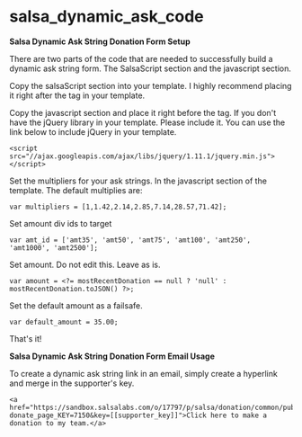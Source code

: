 salsa_dynamic_ask_code
======================

<strong>Salsa Dynamic Ask String Donation Form Setup</strong>

There are two parts of the code that are needed to successfully build a dynamic ask string form. The SalsaScript section and the javascript section.

Copy the salsaScript section into your template. I highly recommend placing it right after the <head> tag in your template.

Copy the javascript section and place it right before the </body> tag. If you don't have the jQuery library in your template. Please include it. You can use the link below to include jQuery in your template.

```
<script src="//ajax.googleapis.com/ajax/libs/jquery/1.11.1/jquery.min.js"></script> 
```

Set the multipliers for your ask strings. In the javascript section of the template. The default multiplies are:

```
var multipliers = [1,1.42,2.14,2.85,7.14,28.57,71.42]; 
```

Set amount div ids to target

```
var amt_id = ['amt35', 'amt50', 'amt75', 'amt100', 'amt250', 'amt1000', 'amt2500'];
```

Set amount. Do not edit this. Leave as is.

```
var amount = <?= mostRecentDonation == null ? 'null' : mostRecentDonation.toJSON() ?>;
```

Set the default amount as a failsafe.

```
var default_amount = 35.00;
```

That's it!

<strong>Salsa Dynamic Ask String Donation Form Email Usage</strong>

To create a dynamic ask string link in an email, simply create a hyperlink and merge in the supporter's key.

```
<a href="https://sandbox.salsalabs.com/o/17797/p/salsa/donation/common/public/?donate_page_KEY=7150&key=[[supporter_key]]">Click here to make a donation to my team.</a>
```

